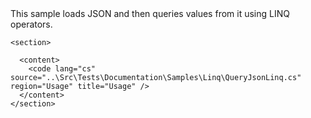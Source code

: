 <?xml version="1.0" encoding="utf-8"?>
<topic id="QueryJsonLinq" revisionNumber="1">
  <developerConceptualDocument xmlns="http://ddue.schemas.microsoft.com/authoring/2003/5" xmlns:xlink="http://www.w3.org/1999/xlink">This sample loads JSON and then queries values from it using LINQ operators.

    <section>

      <content>
        <code lang="cs" source="..\Src\Tests\Documentation\Samples\Linq\QueryJsonLinq.cs" region="Usage" title="Usage" />
      </content>
    </section>